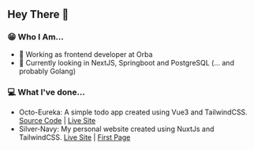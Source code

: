 ## Hey There :wave:

### :grin: Who I Am...

- :briefcase: Working as frontend developer at Orba
- :seedling: Currently looking in NextJS, Springboot and PostgreSQL (... and probably Golang)

### :computer: What I've done...

- Octo-Eureka: A simple todo app created using Vue3 and TailwindCSS. [Source Code](https://github.com/M-Facey/octo-eureka) | [Live Site](https://octo-eureka.vercel.app)
- Silver-Navy: My personal website created using NuxtJs and TailwindCSS. [Live Site](https://silver-navy.vercel.app/) | [First Page](https://silver-navy-git-feat-create-home-page-faceymurphy1-gmailcom.vercel.app)
